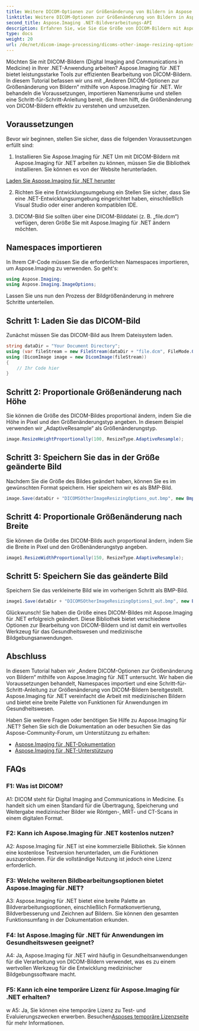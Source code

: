 ```yaml
---
title: Weitere DICOM-Optionen zur Größenänderung von Bildern in Aspose.Imaging für .NET
linktitle: Weitere DICOM-Optionen zur Größenänderung von Bildern in Aspose.Imaging für .NET
second_title: Aspose.Imaging .NET-Bildverarbeitungs-API
description: Erfahren Sie, wie Sie die Größe von DICOM-Bildern mit Aspose.Imaging für .NET ändern. Eine Schritt-für-Schritt-Anleitung für eine effiziente medizinische Bildbearbeitung.
type: docs
weight: 20
url: /de/net/dicom-image-processing/dicoms-other-image-resizing-options/
---
```

Möchten Sie mit DICOM-Bildern (Digital Imaging and Communications in Medicine) in Ihrer .NET-Anwendung arbeiten? Aspose.Imaging für .NET bietet leistungsstarke Tools zur effizienten Bearbeitung von DICOM-Bildern. In diesem Tutorial befassen wir uns mit „Anderen DICOM-Optionen zur Größenänderung von Bildern“ mithilfe von Aspose.Imaging für .NET. Wir behandeln die Voraussetzungen, importieren Namensräume und stellen eine Schritt-für-Schritt-Anleitung bereit, die Ihnen hilft, die Größenänderung von DICOM-Bildern effektiv zu verstehen und umzusetzen.

## Voraussetzungen

Bevor wir beginnen, stellen Sie sicher, dass die folgenden Voraussetzungen erfüllt sind:

1. Installieren Sie Aspose.Imaging für .NET
Um mit DICOM-Bildern mit Aspose.Imaging für .NET arbeiten zu können, müssen Sie die Bibliothek installieren. Sie können es von der Website herunterladen.

[Laden Sie Aspose.Imaging für .NET herunter](https://releases.aspose.com/imaging/net/)

2. Richten Sie eine Entwicklungsumgebung ein
Stellen Sie sicher, dass Sie eine .NET-Entwicklungsumgebung eingerichtet haben, einschließlich Visual Studio oder einer anderen kompatiblen IDE.

3. DICOM-Bild
Sie sollten über eine DICOM-Bilddatei (z. B. „file.dcm“) verfügen, deren Größe Sie mit Aspose.Imaging für .NET ändern möchten.

## Namespaces importieren

In Ihrem C#-Code müssen Sie die erforderlichen Namespaces importieren, um Aspose.Imaging zu verwenden. So geht's:

```csharp
using Aspose.Imaging;
using Aspose.Imaging.ImageOptions;
```

Lassen Sie uns nun den Prozess der Bildgrößenänderung in mehrere Schritte unterteilen.

## Schritt 1: Laden Sie das DICOM-Bild
Zunächst müssen Sie das DICOM-Bild aus Ihrem Dateisystem laden.

```csharp
string dataDir = "Your Document Directory";
using (var fileStream = new FileStream(dataDir + "file.dcm", FileMode.Open, FileAccess.Read))
using (DicomImage image = new DicomImage(fileStream))
{
    // Ihr Code hier
}
```

## Schritt 2: Proportionale Größenänderung nach Höhe
Sie können die Größe des DICOM-Bildes proportional ändern, indem Sie die Höhe in Pixel und den Größenänderungstyp angeben. In diesem Beispiel verwenden wir „AdaptiveResample“ als Größenänderungstyp.

```csharp
image.ResizeHeightProportionally(100, ResizeType.AdaptiveResample);
```

## Schritt 3: Speichern Sie das in der Größe geänderte Bild
Nachdem Sie die Größe des Bildes geändert haben, können Sie es im gewünschten Format speichern. Hier speichern wir es als BMP-Bild.

```csharp
image.Save(dataDir + "DICOMSOtherImageResizingOptions_out.bmp", new BmpOptions());
```

## Schritt 4: Proportionale Größenänderung nach Breite
Sie können die Größe des DICOM-Bilds auch proportional ändern, indem Sie die Breite in Pixel und den Größenänderungstyp angeben.

```csharp
image1.ResizeWidthProportionally(150, ResizeType.AdaptiveResample);
```

## Schritt 5: Speichern Sie das geänderte Bild
Speichern Sie das verkleinerte Bild wie im vorherigen Schritt als BMP-Bild.

```csharp
image1.Save(dataDir + "DICOMSOtherImageResizingOptions1_out.bmp", new BmpOptions());
```

Glückwunsch! Sie haben die Größe eines DICOM-Bildes mit Aspose.Imaging für .NET erfolgreich geändert. Diese Bibliothek bietet verschiedene Optionen zur Bearbeitung von DICOM-Bildern und ist damit ein wertvolles Werkzeug für das Gesundheitswesen und medizinische Bildgebungsanwendungen.

## Abschluss

In diesem Tutorial haben wir „Andere DICOM-Optionen zur Größenänderung von Bildern“ mithilfe von Aspose.Imaging für .NET untersucht. Wir haben die Voraussetzungen behandelt, Namespaces importiert und eine Schritt-für-Schritt-Anleitung zur Größenänderung von DICOM-Bildern bereitgestellt. Aspose.Imaging für .NET vereinfacht die Arbeit mit medizinischen Bildern und bietet eine breite Palette von Funktionen für Anwendungen im Gesundheitswesen.

Haben Sie weitere Fragen oder benötigen Sie Hilfe zu Aspose.Imaging für .NET? Sehen Sie sich die Dokumentation an oder besuchen Sie das Aspose-Community-Forum, um Unterstützung zu erhalten:

- [Aspose.Imaging für .NET-Dokumentation](https://reference.aspose.com/imaging/net/)
- [Aspose.Imaging für .NET-Unterstützung](https://forum.aspose.com/)

## FAQs

### F1: Was ist DICOM?

A1: DICOM steht für Digital Imaging and Communications in Medicine. Es handelt sich um einen Standard für die Übertragung, Speicherung und Weitergabe medizinischer Bilder wie Röntgen-, MRT- und CT-Scans in einem digitalen Format.

### F2: Kann ich Aspose.Imaging für .NET kostenlos nutzen?

A2: Aspose.Imaging für .NET ist eine kommerzielle Bibliothek. Sie können eine kostenlose Testversion herunterladen, um die Funktionen auszuprobieren. Für die vollständige Nutzung ist jedoch eine Lizenz erforderlich.

### F3: Welche weiteren Bildbearbeitungsoptionen bietet Aspose.Imaging für .NET?

A3: Aspose.Imaging für .NET bietet eine breite Palette an Bildverarbeitungsoptionen, einschließlich Formatkonvertierung, Bildverbesserung und Zeichnen auf Bildern. Sie können den gesamten Funktionsumfang in der Dokumentation erkunden.

### F4: Ist Aspose.Imaging für .NET für Anwendungen im Gesundheitswesen geeignet?

A4: Ja, Aspose.Imaging für .NET wird häufig in Gesundheitsanwendungen für die Verarbeitung von DICOM-Bildern verwendet, was es zu einem wertvollen Werkzeug für die Entwicklung medizinischer Bildgebungssoftware macht.

### F5: Kann ich eine temporäre Lizenz für Aspose.Imaging für .NET erhalten?
w
 A5: Ja, Sie können eine temporäre Lizenz zu Test- und Evaluierungszwecken erwerben. Besuchen[Asposes temporäre Lizenzseite](https://purchase.aspose.com/temporary-license/) für mehr Informationen.